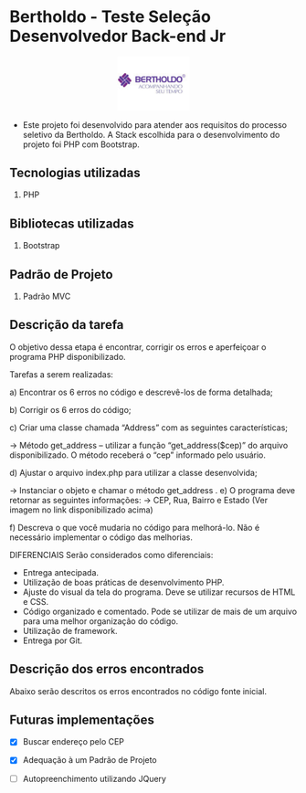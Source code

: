 # Bertholdo - Teste Seleção Desenvolvedor Back-end Jr
<div align="center">
<img src="./img/bertholdo.jpg" width="25%"/>
</div>

- Este projeto foi desenvolvido para atender aos requisitos do processo seletivo da Bertholdo. A Stack escolhida para o desenvolvimento do projeto foi PHP com Bootstrap.

## Tecnologias utilizadas
1. PHP
## Bibliotecas utilizadas
1. Bootstrap

## Padrão de Projeto
1. Padrão MVC

## Descrição da tarefa
O objetivo dessa etapa é encontrar, corrigir os erros e aperfeiçoar o programa PHP disponibilizado.


Tarefas a serem realizadas:

a) Encontrar os 6 erros no código e descrevê-los de forma detalhada;

b) Corrigir os 6 erros do código;

c) Criar uma classe chamada “Address” com as seguintes características;

→ Método get_address – utilizar a função “get_address($cep)” do arquivo disponibilizado. O método receberá o “cep” informado pelo usuário.

d) Ajustar o arquivo index.php para utilizar a classe desenvolvida;

→ Instanciar o objeto e chamar o método get_address .
e) O programa deve retornar as seguintes informações:
→ CEP, Rua, Bairro e Estado (Ver imagem no link disponibilizado acima)

f) Descreva o que você mudaria no código para melhorá-lo. Não é necessário implementar o código das melhorias.


DIFERENCIAIS
Serão considerados como diferenciais:

- Entrega antecipada.
- Utilização de boas práticas de desenvolvimento PHP.
- Ajuste do visual da tela do programa. Deve se utilizar recursos de HTML e CSS.
- Código organizado e comentado. Pode se utilizar de mais de um arquivo para uma melhor organização do código.
- Utilização de framework.
- Entrega por Git.


## Descrição dos erros encontrados
Abaixo serão descritos os erros encontrados no código fonte inicial.




## Futuras implementações
- [x] Buscar endereço pelo CEP
- [x] Adequação à um Padrão de Projeto
- [ ] Autopreenchimento utilizando JQuery



